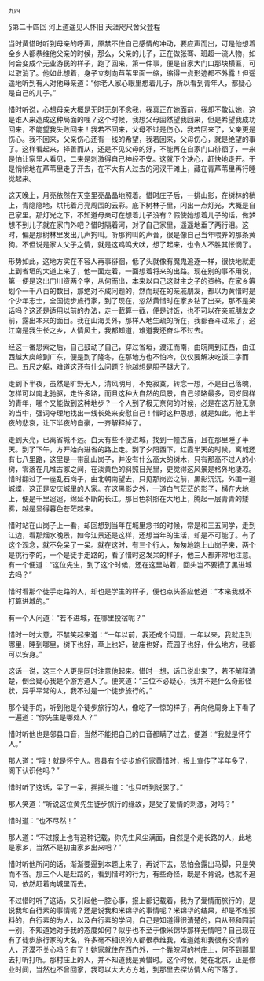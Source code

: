     九四 

   §第二十四回 河上道遥见人怀旧 天涯咫尺舍父登程

   当时黄惜时听到母亲的呼声，原禁不住自己感情的冲动，要应声而出，可是他想着全乡人都恭维他父亲的时候，那么，父亲的儿子，正在做张骞、班超一流人物，如何会变成个无业游民的样子，跑了回来，第一件事，便是自家大门口那块横匾，可以取消了。他如此想着，身子立刻向芦苇里面一缩，缩得一点形迹都不外露！但遥遥地听到有人对他母亲道：“你老人家心眼里想着儿子，所以看到青年人，都疑心是自己的儿子。”

   惜时听说，心想母亲大概是无时无刻不念我，我真正在她面前，我却不敢认她，这是谁人来造成这种局面的哩？这个时候，我想父母固然望我回来，但是希望我成功回来，不能望我失败回来！我若不回来，父母不过是伤心，我若回来了，父亲更是伤心。我不回来，父亲伤心还有一线的希望，我若回来，父母伤心，就是绝望的事了。这样看起来，择善而从，还是不见父母的好，不能再在自家门口徘徊了，一来是怕让家里人看见，二来是刺激得自己神经不安。这就下个决心，赶快地走开。于是悄悄地在芦苇里走了开去，在不大有人过去的河汊干滩上，藏在青芦苇里再行睡觉起来。

   这天晚上，月亮依然在天空里亮晶晶地照着。惜时庄子后，一排山影，在树林的梢上，青隐隐地，烘托着月亮周围的云彩。底下树林子里，闪出一点灯光，大概是自己家里。那灯光之下，不知道母亲可在想着儿子没有？假使她想着儿子的话，做梦想不到儿子就在家门外吧？惜时隔着河，对了自己家里，遥遥地垂了两行泪。这时，偏是那树林里发出几声狗叫。听那狗叫的声音，很是像自己当年喂养的那条黄狗。不但说是家人父子之情，就是这鸡鸣犬吠，想了起来，也令人不胜其怅惘了。

   形势如此，这地方实在不容人再事徘徊，低了头就像有魔鬼追逐一样，很快地就走上到省垣的大道上来了，他一面走着，一面想着将来的出路。现在别的事不用说，第一便是这出门川资两个字，从何而出，本来以自己这财主之子的资格，在家乡筹划个一千八百的数目，那绝对不成问题的，然而现在的亲戚朋友，都以为黄惜时是个少年志士，全国徒步旅行家，到了现在，忽然黄惜时在家乡钻了出来，那不是笑话吗？这还是适用以前的办法，走一截算一截，便是讨饭，也不可以在亲戚朋友之前，露出本来的面目。我在山海关外，那样人地生疏的所在，我都奋斗过来了，这江南是我生长之乡，人情风土，我都知道，难道我还奋斗不过去。

   经这一番思索之后，自己鼓动了自己，穿过省垣，渡江而南，由皖南到江西，由江西越大庾岭到广东，便是到了隆冬，在那地方也不怕冷，仅仅要解决吃饭二字而已。五尺之躯，难道这还有什么问题？他越想是胆子越大了。

   走到下半夜，虽然是旷野无人，清风明月，不免寂寞，转念一想，不是自己落魄，怎样可以南北驰驱，走许多路，而且这种大自然的风景，自己领略最多，同岁同样的青年，哪个又能做到这种地步？一个人到了极无奈何的时候，必是在这万般无奈的当中，强词夺理地找出一线长处来安慰自己！惜时这种思想，就是如此。他上半夜的悲哀，让下半夜的自豪，一齐解释掉了。

   走到天亮，已离省城不远。白天有些不便进城，找到一幢古庙，且在那里睡了半天。到了下午，方开始向进省的路上走。到了夕阳西下，红霞半天的时候，离城还有七八里路，这里是一带乱山岗子，并没有什么高大的树木，只有那高不过人的小树，零落在几堆古冢之间，在淡黄色的斜照日光里，更觉得这风景是格外地凄凉。惜时翻过了一座乱石岗子，由北朝南望去，只见那岗峦之前，黑影沉沉，外围一道城堞，这正是安庆城里的人家。在这黑影之外，一道白气茫茫的影子，横在大地上，便是千里迢迢，绵延不断的长江。那日色斜照在大地上，腾起一层青青的矮雾，越是显得暮色苍茫起来。

   惜时站在山岗子上一看，却回想到当年在城里念书的时候，常是和三五同学，走到江边，看那烟水晚景，如今江景还是这样，还想当年的生活，却是不可能了。有了这个观念，就不免呆了一呆。就在这时，有三个行人，匆匆地跑上山岗子来，两个是挑行李的，一个是徒手走路的，看了惜时这发呆的样子，他三人都非常地注意。有一个便道：“这位先生，到了这个时候，还在这里站着，回头岂不要摸了黑进城去吗？”

   惜时看那个徒手走路的人，却也是学生的样子，便也点头答应他道：“本来我就不打算进城的。”

   有一个人问道：“若不进城，在哪里投宿呢？”

   惜时一时大意，不禁笑起来道：“一年以前，我还成个问题，一年以来，我就走到哪里，睡到哪里，树下也好，草上也好，破庙也好，荒园子也好，什么地方，我都可以安身。”

   这话一说，这三个人更是同时注意他起来。惜时一想，话已说出来了，若不解释清楚，倒会疑心我是个游方道人了。便笑道：“三位不必疑心，我并不是什么奇形怪状，异乎平常的人，我不过是一个徒步旅行的。”

   那个徒手的，听到他是个徒步旅行的人，像吃了一惊的样子，再向他周身上下看了一遍道：“你先生是哪处人？”

   惜时听他也是邻县口音，当然不能把自己的口音都瞒了过去，便道：“我就是怀宁人。”

   那人道：“哦！就是怀宁人。贵县有个徒步旅行家黄惜时，报上宣传了半年多了，阁下认识他吗？”

   惜时听了这话，呆了一呆，摇摇头道：“也只听到说罢了。”

   那人笑道：“听说这位黄先生徒步旅行的缘故，是受了爱情的刺激，对吗？”

   惜时道：“也不尽然！”

   那人道：“不过报上也有这种记载，你先生风尘满面，自然是个走长路的人，此地是家乡，当然不是初由家乡出来吧？”

   惜时听他所问的话，渐渐要逼到本题上来了，再说下去，恐怕会露出马脚，只是笑而不答。那三个人是赶路的，看到惜时的行为，有些奇怪，既是不肯说，也就不追问，依然赶着向城里而去。

   不过惜时听了这话，又引起他一腔心事，报上都记载着，我为了爱情而旅行的，是说我和白行素的事情呢？还是说我和米锦华的事情呢？米锦华的结果，却是不难预料的，白行素的为人，以及白行素的学问，自己是知道得很清楚的，自从颐和园前一别，不知道她对于我的态度如何？似乎也不至于像米锦华那样无情吧？自己现在有了徒步旅行家的大名，许多毫不相识的人都很恭维我，难道她和我很有交情的人，还漠不关心吗？有了！她家就住在西门外，一个靠皖河的村庄上，何不到那里去打听打听。那村庄上的人，并不知道我是黄惜时。这个时候，她在北京，正是修业时间，当然也不曾回家，我可以大大方方地，到那里去探访情人的下落了。


